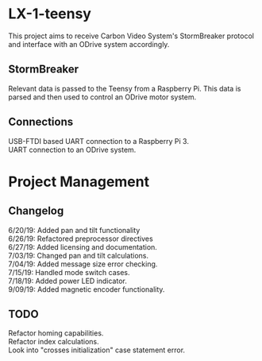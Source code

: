 # LX-1-teensy
This project aims to receive Carbon Video System's StormBreaker protocol and interface with an ODrive system accordingly.

## StormBreaker
Relevant data is passed to the Teensy from a Raspberry Pi.  This data is parsed and then used to control an ODrive motor system.

## Connections
USB-FTDI based UART connection to a Raspberry Pi 3. \
UART connection to an ODrive system.

# Project Management
## Changelog
6/20/19: Added pan and tilt functionality \
6/26/19: Refactored preprocessor directives \
6/27/19: Added licensing and documentation. \
7/03/19: Changed pan and tilt calculations. \
7/04/19: Added message size error checking. \
7/15/19: Handled mode switch cases. \
7/18/19: Added power LED indicator. \
9/09/19: Added magnetic encoder functionality.

## TODO
Refactor homing capabilities. \
Refactor index calculations.\
Look into "crosses initialization" case statement error.